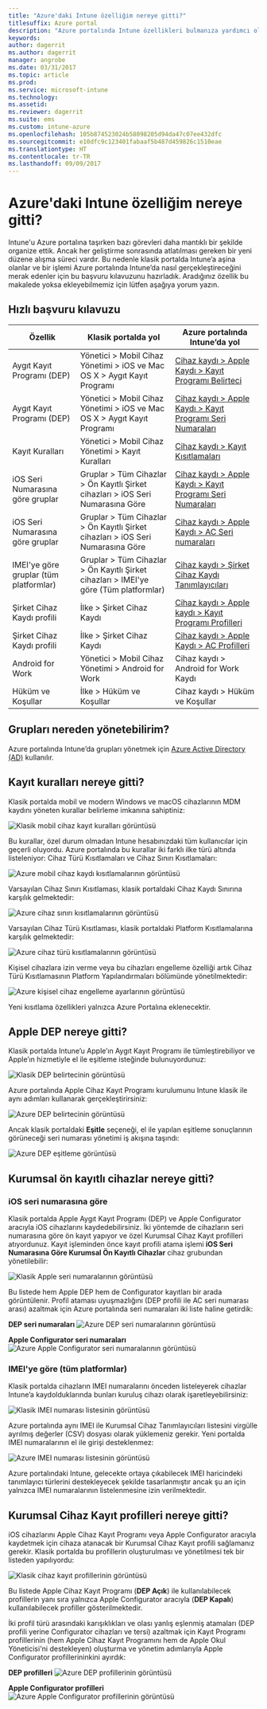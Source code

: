 ```yaml
---
title: "Azure'daki Intune özelliğim nereye gitti?"
titlesuffix: Azure portal
description: "Azure portalında Intune özellikleri bulmanıza yardımcı olur.”"
keywords: 
author: dagerrit
ms.author: dagerrit
manager: angrobe
ms.date: 03/31/2017
ms.topic: article
ms.prod: 
ms.service: microsoft-intune
ms.technology: 
ms.assetid: 
ms.reviewer: dagerrit
ms.suite: ems
ms.custom: intune-azure
ms.openlocfilehash: 105b874523024b58098205d94da47c07ee432dfc
ms.sourcegitcommit: e10dfc9c123401fabaaf5b487d459826c1510eae
ms.translationtype: HT
ms.contentlocale: tr-TR
ms.lasthandoff: 09/09/2017
---
```

# <a name="where-did-my-intune-feature-go-in-azure"></a>Azure'daki Intune özelliğim nereye gitti?
Intune'u Azure portalına taşırken bazı görevleri daha mantıklı bir şekilde organize ettik. Ancak her geliştirme sonrasında atlatılması gereken bir yeni düzene alışma süreci vardır. Bu nedenle klasik portalda Intune’a aşina olanlar ve bir işlemi Azure portalında Intune’da nasıl gerçekleştireceğini merak edenler için bu başvuru kılavuzunu hazırladık. Aradığınız özellik bu makalede yoksa ekleyebilmemiz için lütfen aşağıya yorum yazın.
## <a name="quick-reference-guide"></a>Hızlı başvuru kılavuzu
|Özellik |Klasik portalda yol|Azure portalında Intune’da yol|
|------------|---------------|---------------|
|Aygıt Kayıt Programı (DEP) |Yönetici > Mobil Cihaz Yönetimi > iOS ve Mac OS X > Aygıt Kayıt Programı|[Cihaz kaydı > Apple Kaydı > Kayıt Programı Belirteci](#where-did-apple-dep-go) |
|Aygıt Kayıt Programı (DEP)| Yönetici > Mobil Cihaz Yönetimi > iOS ve Mac OS X > Aygıt Kayıt Programı |[Cihaz kaydı > Apple Kaydı > Kayıt Programı Seri Numaraları](#where-did-apple-dep-go) |
|Kayıt Kuralları |Yönetici > Mobil Cihaz Yönetimi > Kayıt Kuralları|[Cihaz kaydı > Kayıt Kısıtlamaları](#where-did-enrollment-rules-go) |
|iOS Seri Numarasına göre gruplar |Gruplar > Tüm Cihazlar > Ön Kayıtlı Şirket cihazları > iOS Seri Numarasına Göre|[Cihaz kaydı > Apple Kaydı > Kayıt Programı Seri Numaraları](#where-did-corporate-pre-enrolled-devices-go) |
|iOS Seri Numarasına göre gruplar |Gruplar > Tüm Cihazlar > Ön Kayıtlı Şirket cihazları > iOS Seri Numarasına Göre| [Cihaz kaydı > Apple Kaydı > AC Seri numaraları](#where-did-corporate-pre-enrolled-devices-go)|
|IMEI'ye göre gruplar (tüm platformlar)| Gruplar > Tüm Cihazlar > Ön Kayıtlı Şirket cihazları > IMEI'ye göre (Tüm platformlar) | [Cihaz kaydı > Şirket Cihaz Kaydı Tanımlayıcıları](#by-imei-all-platforms)|
| Şirket Cihaz Kaydı profili| İlke > Şirket Cihaz Kaydı | [Cihaz kaydı > Apple kaydı > Kayıt Programı Profilleri](#where-did-corporate-pre-enrolled-devices-go) |
| Şirket Cihaz Kaydı profili | İlke > Şirket Cihaz Kaydı | [Cihaz kaydı > Apple Kaydı > AC Profilleri](#where-did-corporate-pre-enrolled-devices-go) |
| Android for Work | Yönetici > Mobil Cihaz Yönetimi > Android for Work | Cihaz kaydı > Android for Work Kaydı |
| Hüküm ve Koşullar | İlke > Hüküm ve Koşullar | Cihaz kaydı > Hüküm ve Koşullar |


## <a name="where-do-i-manage-groups"></a>Grupları nereden yönetebilirim?
Azure portalında Intune’da grupları yönetmek için [Azure Active Directory (AD)](https://docs.microsoft.com/azure/active-directory/active-directory-groups-create-azure-portal) kullanılır.

## <a name="where-did-enrollment-rules-go"></a>Kayıt kuralları nereye gitti?
Klasik portalda mobil ve modern Windows ve macOS cihazlarının MDM kaydını yöneten kurallar belirleme imkanına sahiptiniz:

![Klasik mobil cihaz kayıt kuralları görüntüsü](./media/01-classic-rules.png)

Bu kurallar, özel durum olmadan Intune hesabınızdaki tüm kullanıcılar için geçerli oluyordu. Azure portalında bu kurallar iki farklı ilke türü altında listeleniyor: Cihaz Türü Kısıtlamaları ve Cihaz Sınırı Kısıtlamaları:

![Azure mobil cihaz kaydı kısıtlamalarının görüntüsü](./media/02-azure-enroll-restrictions.png)

Varsayılan Cihaz Sınırı Kısıtlaması, klasik portaldaki Cihaz Kaydı Sınırına karşılık gelmektedir:

![Azure cihaz sınırı kısıtlamalarının görüntüsü](./media/03-azure-device-limit.png)

Varsayılan Cihaz Türü Kısıtlaması, klasik portaldaki Platform Kısıtlamalarına karşılık gelmektedir:

![Azure cihaz türü kısıtlamalarının görüntüsü](./media/04-azure-platform-restrictions.png)

Kişisel cihazlara izin verme veya bu cihazları engelleme özelliği artık Cihaz Türü Kısıtlamasının Platform Yapılandırmaları bölümünde yönetilmektedir:

![Azure kişisel cihaz engelleme ayarlarının görüntüsü](./media/05-azure-personal-block.png)

Yeni kısıtlama özellikleri yalnızca Azure Portalına eklenecektir.

## <a name="where-did-apple-dep-go"></a>Apple DEP nereye gitti?
Klasik portalda Intune’u Apple’ın Aygıt Kayıt Programı ile tümleştirebiliyor ve Apple’ın hizmetiyle el ile eşitleme isteğinde bulunuyordunuz:

![Klasik DEP belirtecinin görüntüsü](./media/06-classic-dep-token.png)

Azure portalında Apple Cihaz Kayıt Programı kurulumunu Intune klasik ile aynı adımları kullanarak gerçekleştirirsiniz:

![Azure DEP belirtecinin görüntüsü](./media/07-azure-dep-token.png)

Ancak klasik portaldaki **Eşitle** seçeneği, el ile yapılan eşitleme sonuçlarının görüneceği seri numarası yönetimi iş akışına taşındı:

![Azure DEP eşitleme görüntüsü](./media/08-azure-dep-sync.png)

## <a name="where-did-corporate-pre-enrolled-devices-go"></a>Kurumsal ön kayıtlı cihazlar nereye gitti?
### <a name="by-ios-serial-number"></a>iOS seri numarasına göre
Klasik portalda Apple Aygıt Kayıt Programı (DEP) ve Apple Configurator aracıyla iOS cihazlarını kaydedebilirsiniz. İki yöntemde de cihazların seri numarasına göre ön kayıt yapıyor ve özel Kurumsal Cihaz Kayıt profilleri atıyordunuz. Kayıt işleminden önce kayıt profili atama işlemi **iOS Seri Numarasına Göre Kurumsal Ön Kayıtlı Cihazlar** cihaz grubundan yönetilebilir:

![Klasik Apple seri numaralarının görüntüsü](./media/09-classic-apple-serials.png)

Bu listede hem Apple DEP hem de Configurator kayıtları bir arada görüntülenir. Profil ataması uyuşmazlığını (DEP profili ile AC seri numarası arası) azaltmak için Azure portalında seri numaraları iki liste haline getirdik:

**DEP seri numaraları**
![Azure DEP seri numaralarının görüntüsü](./media/10-azure-dep-serials.png)

**Apple Configurator seri numaraları**
![Azure Apple Configurator seri numaralarının görüntüsü](./media/11-azure-ac-serials.png)

### <a name="by-imei-all-platforms"></a>IMEI'ye göre (tüm platformlar)

Klasik portalda cihazların IMEI numaralarını önceden listeleyerek cihazlar Intune’a kaydolduklarında bunları kuruluş cihazı olarak işaretleyebilirsiniz:

![Klasik IMEI numarası listesinin görüntüsü](./media/12-classic-corp-imei.png)

Azure portalında aynı IMEI ile Kurumsal Cihaz Tanımlayıcıları listesini virgülle ayrılmış değerler (CSV) dosyası olarak yüklemeniz gerekir. Yeni portalda IMEI numaralarının el ile girişi desteklenmez:

![Azure IMEI numarası listesinin görüntüsü](./media/13-azure-corp-imei.png)

Azure portalındaki Intune, gelecekte ortaya çıkabilecek IMEI haricindeki tanımlayıcı türlerini destekleyecek şekilde tasarlanmıştır ancak şu an için yalnızca IMEI numaralarının listelenmesine izin verilmektedir.

## <a name="where-did-corporate-device-enrollment-profiles-go"></a>Kurumsal Cihaz Kayıt profilleri nereye gitti?
iOS cihazlarını Apple Cihaz Kayıt Programı veya Apple Configurator aracıyla kaydetmek için cihaza atanacak bir Kurumsal Cihaz Kayıt profili sağlamanız gerekir. Klasik portalda bu profillerin oluşturulması ve yönetilmesi tek bir listeden yapılıyordu:

![Klasik cihaz kayıt profillerinin görüntüsü](./media/14-classic-corp-profiles.png)

Bu listede Apple Cihaz Kayıt Programı (**DEP Açık**) ile kullanılabilecek profillerin yanı sıra yalnızca Apple Configurator aracıyla (**DEP Kapalı**) kullanılabilecek profiller gösterilmektedir.

İki profil türü arasındaki karışıklıkları ve olası yanlış eşlenmiş atamaları (DEP profili yerine Configurator cihazları ve tersi) azaltmak için Kayıt Programı profillerinin (hem Apple Cihaz Kayıt Programını hem de Apple Okul Yöneticisi'ni destekleyen) oluşturma ve yönetim adımlarıyla Apple Configurator profillerininkini ayırdık:

**DEP profilleri**
![Azure DEP profillerinin görüntüsü](./media/15-azure-dep-profiles.png)

**Apple Configurator profilleri**
![Azure Apple Configurator profillerinin görüntüsü](./media/16-azure-ac-profiles.png)
